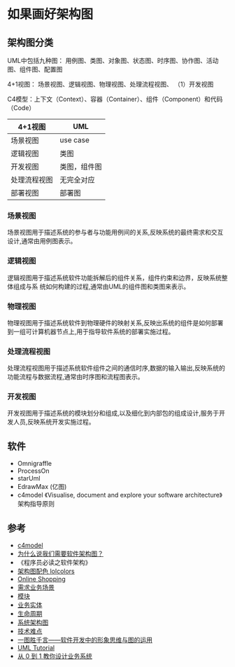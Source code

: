 # 如果画好架构图

## 架构图分类

UML中包括九种图： 用例图、类图、对象图、状态图、时序图、协作图、活动图、组件图、配置图

4+1视图： 场景视图、逻辑视图、物理视图、处理流程视图、 （1）开发视图

C4模型：上下文（Context）、容器（Container）、组件（Component）和代码（Code）


| 4+1视图 |  UML |
| --- | --- |
| 场景视图 | use case |
| 逻辑视图 | 类图 |
| 开发视图 | 类图，组件图 |
| 处理流程视图 | 无完全对应 |
| 部署视图 | 部署图 |



### 场景视图

场景视图用于描述系统的参与者与功能用例间的关系,反映系统的最终需求和交互设计,通常由用例图表示。

### 逻辑视图

逻辑视图用于描述系统软件功能拆解后的组件关系，组件约束和边界，反映系统整体组成与系 统如何构建的过程,通常由UML的组件图和类图来表示。

### 物理视图

物理视图用于描述系统软件到物理硬件的映射关系,反映出系统的组件是如何部署到一组可计算机器节点上,用于指导软件系统的部署实施过程。

### 处理流程视图

处理流程视图用于描述系统软件组件之间的通信时序,数据的输入输出,反映系统的功能流程与数据流程,通常由时序图和流程图表示。

### 开发视图

开发视图用于描述系统的模块划分和组成,以及细化到内部包的组成设计,服务于开发人员,反映系统开发实施过程。

## 软件

- Omnigraffle
- ProcessOn
- starUml
- EdrawMax (亿图)
- c4model 《Visualise, document and explore your software architecture》架构指导原则
## 参考

- [c4model](https://c4model.com/)
- [为什么说我们需要软件架构图？](https://www.infoq.cn/article/GhprrUlOYyOqS8*FR1pH)
- 《程序员必读之软件架构》
- [架构图配色 lolcolors](https://www.webdesignrankings.com/resources/lolcolors/)
- [Online Shopping](https://www.uml-diagrams.org/examples/online-shopping-use-case-diagram-example.html?context=uc-examples)
- [需求业务场景](https://www.uml-diagrams.org/examples/online-shopping-use-case-diagram-example.html?context=uc-examples)
- [模块](https://36kr.com/p/5105245.html)
- [业务实体](https://www.lucidchart.com/pages/er-diagrams)
- [生命周期](https://cloud.smartdraw.com/editor.aspx?templateId=0853040f-1b78-413a-b9d9-bc8e2acd3abe)
- [系统架构图](https://www.edrawsoft.com/architecture-diagram.php)
- [技术难点](https://timyang.net/architecture/twitter-cache-architecture/)
- [一图胜千言——软件开发中的形象思维与图的运用](http://www.uml.org.cn/UMLForum/200903302.asp)
- [UML Tutorial](https://www.tutorialspoint.com/uml/index.htm)
- [从 0 到 1 教你设计业务系统](https://36kr.com/p/5105245.html)